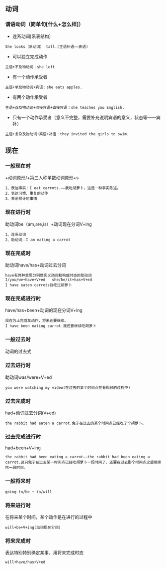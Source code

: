 

## 动词
### 谓语动词（简单句[什么+怎么样]）
- 连系动词[系表结构]
```
She looks（系动词） tall.(主语补语——表语)
```
- 可以独立完成动作
```
主语+不及物动词：she left
```
- 有一个动作承受者
```
主语+单及物动词+宾语：she eats apples.
```
- 有两个动作承受者
```
主语+双及物动词+间接宾语+直接宾语：she teaches you English.
```
- 只有一个动作承受者（意义不完整，需要补充说明宾语的意义，状态等——宾补）
```
主语+复杂及物动词+宾语+补语：they invited the girls to swim.
```
## 现在
### 一般现在时
+动词原形/+第三人称单数动词原形+s
```
1、表达事实：I eat carrots.——我吃胡萝卜，这是一种事实陈述。
2、表达习惯、重复的动作
3、表示预计的事情
```
### 现在进行时
助动词be（am,are,is）+动词现在分词V+ing
```
1、连系动词
2、助动词：I am eating a carrot
```
### 现在完成时
助动词have/has+动词过去分词
```
have有两种意思分别做实义动词和构成时态的助动词
I/you/we+have+V+ed   she/he/it+has+V+ed
I have eaten carrots我吃过胡萝卜
```
### 现在完成进行时
have/has+been+动词的现在分词V+ing
```
现在为止完成某动作，将来还要继续。
I have been eating carrot.我还要继续吃胡萝卜
```
### 一般过去时
动词的过去式
### 过去进行时
助动词was/were+V+ed
```
you were watching my video(在过去的某个时间点在看视频的过程中)
```
### 过去完成时
had+动词过去分词(V+ed)
```
the rabbit had eaten a carrot.兔子在过去的某个时间点已经吃了个胡萝卜。
```
### 过去完成进行时
had+been+V+ing
```
the rabbit had been eating a carrot——the rabbit had been eating a carrot.这只兔子在过去某一时间点已经吃胡萝卜一段时间了，还要在过去那个时间点之后继续吃一段时间。
```
### 一般将来时
```
going to/be + to/will

```
### 将来进行时
在将来某个时间，某个动作是在进行的过程中
```
will+be+V+ing(动词现在分词)
```
### 将来完成时
表达特别特别确定某事，用将来完成时态
```
will+have/has+V+ed
```

